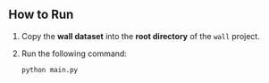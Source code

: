 ## How to Run

1. Copy the **wall dataset** into the **root directory** of the `wall` project.
2. Run the following command:

   ```bash
   python main.py
